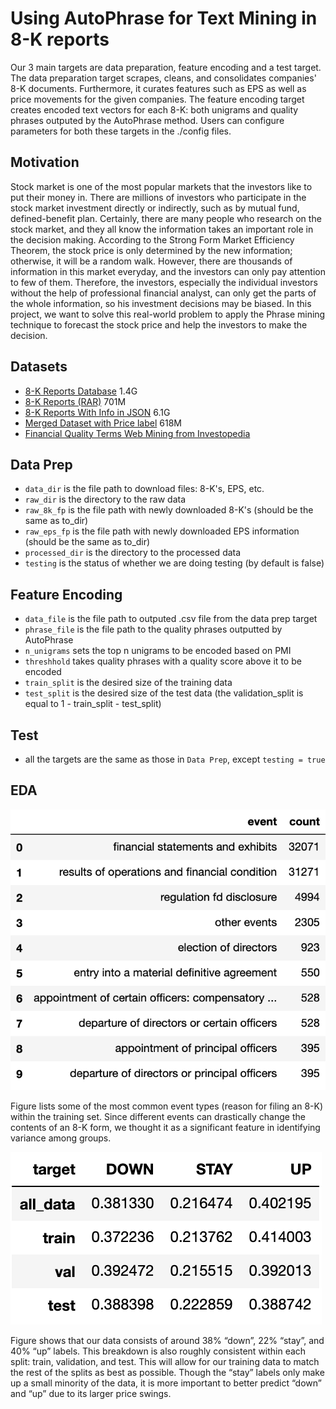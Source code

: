 # Using AutoPhrase for Text Mining in 8-K reports

Our 3 main targets are data preparation, feature encoding and a test target. The data preparation target scrapes, cleans, and consolidates companies' 8-K documents. Furthermore, it curates features such as EPS as well as price movements for the given companies. The feature encoding target creates encoded text vectors for each 8-K: both unigrams and quality phrases outputed by the AutoPhrase method. Users can configure parameters for both these targets in the ./config files.

## Motivation

Stock market is one of the most popular markets that the investors like to put their money in. There are millions of investors who participate in the stock market investment directly or indirectly, such as by mutual fund, defined-benefit plan. Certainly, there are many people who research on the stock market, and they all know the information takes an important role in the decision making. According to the Strong Form Market Efficiency Theorem, the stock price is only determined by the new information; otherwise, it will be a random walk. However, there are thousands of information in this market everyday, and the investors can only pay attention to few of them. Therefore, the investors, especially the individual investors without the help of professional financial analyst, can only get the parts of the whole information, so his investment decisions may be biased. In this project, we want to solve this real-world problem to apply the Phrase mining technique to forecast the stock price and help the investors to make the decision.

## Datasets

* [8-K Reports Database](https://nlp.stanford.edu/projects/lrec2014-stock/8K.tar.gz) 1.4G
* [8-K Reports (RAR)](https://www.dropbox.com/s/pu08xl15b8y7jvu/8K.rar?dl=0) 701M
* [8-K Reports With Info in JSON](https://www.dropbox.com/s/f7hxtruvkbu8ke9/8k.json?dl=0) 6.1G
* [Merged Dataset with Price label](https://www.dropbox.com/s/872mfi57vygyhbw/merged_all_data.csv?dl=0) 618M
* [Financial Quality Terms Web Mining from Investopedia](https://www.dropbox.com/s/ms1kh6kftrbpjz0/finance_quality.txt?dl=0)


## Data Prep

* `data_dir` is the file path to download files: 8-K's, EPS, etc.
* `raw_dir` is the directory to the raw data
* `raw_8k_fp` is the file path with newly downloaded 8-K's (should be the same as to_dir)
* `raw_eps_fp` is the file path with newly downloaded EPS information (should be the same as to_dir)
* `processed_dir` is the directory to the processed data
* `testing` is the status of whether we are doing testing (by default is false)


## Feature Encoding

* `data_file` is the file path to outputed .csv file from the data prep target
* `phrase_file` is the file path to the quality phrases outputted by AutoPhrase
* `n_unigrams` sets the top n unigrams to be encoded based on PMI
* `threshhold` takes quality phrases with a quality score above it to be encoded
* `train_split` is the desired size of the training data
* `test_split` is the desired size of the test data (the validation_split is equal to 1 - train_split - test_split)


## Test

* all the targets are the same as those in `Data Prep`, except `testing = true`

## EDA

![events](/events.png)

Figure lists some of the most common event types (reason for filing an 8-K) within the training set. Since different events can drastically change the contents of an 8-K form, we thought it as a significant feature in identifying variance among groups.

![label_breakdown](/label_breakdown.png)

Figure shows that our data consists of around 38\% “down”, 22\% “stay”, and 40\% “up” labels. This breakdown is also roughly consistent within each split: train, validation, and test. This will allow for our training data to match the rest of the splits as best as possible. Though the “stay” labels only make up a small minority of the data, it is more important to better predict “down” and “up” due to its larger price swings.


